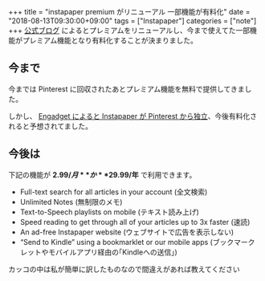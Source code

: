 +++
title = "instapaper premium がリニューアル 一部機能が有料化"
date = "2018-08-13T09:30:00+09:00"
tags = ["Instapaper"]
categories = ["note"]
+++
[公式ブログ](http://blog.instapaper.com/post/176732408411) によるとプレミアムをリニューアルし、今まで使えてた一部機能がプレミアム機能となり有料化することが決まりました。

## 今まで
今までは Pinterest に回収されたあとプレミアム機能を無料で提供してきました。

しかし、 [Engadget によると Instapaper が Pinterest から独立](https://japanese.engadget.com/2018/07/17/instapaper-pinterest-2-instant-paper/)、今後有料化されると予想されてました。

## 今後は
下記の機能が **$2.99/月** か **$29.99/年** で利用できます。

- Full-text search for all articles in your account (全文検索)
- Unlimited Notes (無制限のメモ)
- Text-to-Speech playlists on mobile (テキスト読み上げ)
- Speed reading to get through all of your articles up to 3x faster (速読)
- An ad-free Instapaper website (ウェブサイトで広告を表示しない)
- “Send to Kindle” using a bookmarklet or our mobile apps (ブックマークレットやモバイルアプリ経由の｢Kindleへの送信｣)

カッコの中は私が簡単に訳したものなので間違えがあれば教えてください
